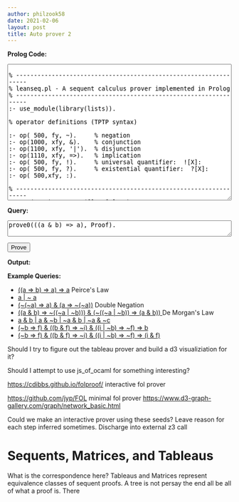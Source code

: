 ```yaml
---
author: philzook58
date: 2021-02-06
layout: post
title: Auto prover 2
---
```


<b>Prolog Code:</b>
<textarea id="prolog_code" rows="20" style="width:100%"> 
% -----------------------------------------------------------------
% leanseq.pl - A sequent calculus prover implemented in Prolog
% -----------------------------------------------------------------
:- use_module(library(lists)).   

% operator definitions (TPTP syntax)

:- op( 500, fy, ~).     % negation
:- op(1000, xfy, &).    % conjunction
:- op(1100, xfy, '|').  % disjunction
:- op(1110, xfy, =>).   % implication
:- op( 500, fy, !).     % universal quantifier:  ![X]:
:- op( 500, fy, ?).     % existential quantifier:  ?[X]:
:- op( 500,xfy, :).

% -----------------------------------------------------------------
prove0(F, P) :- prove([] > [F], P).
% -----------------------------------------------------------------

% axiom
prove(G > D, ax(G > D, A)) :- member(A,G), member(A,D), !.

% conjunction
prove(G > D, land(G > D, P) ) :- select1( (A & B) ,G,G1), !,
                prove([A , B | G1] > D, P).

prove(G > D, rand(G > D, P1,P2)) :- select1( (A & B) ,D,D1), !,
                prove(G > [A|D1], P1), prove(G > [B|D1], P2).

% disjunction
prove(G > D, lor(G > D, P1,P2)) :- select1((A | B),G,G1), !,
                prove([A|G1] > D, P1), prove([B|G1] > D, P2).

prove(G > D, ror(G > D, P)) :- select1( (A | B),D,D1), !,
                prove(G > [A,B|D1], P ).

% implication
prove(G > D, limpl(G > D, P1,P2)) :- select1((A => B),G,G1), !,
                prove(G1 > [A|D], P1), prove([B|G1] > D, P2).

prove(G > D, rimpl(G > D, P)) :- select1((A => B),D,D1), !,
                prove([A|G] > [B|D1], P).

% negation
prove(G > D, lneg(G > D, P)) :- select1( ~A,G,G1), !,
                prove(G1 > [A|D], P).

prove(G > D, rneg(G > D, P)) :- select1(~A ,D,D1), !,
                prove([A|G] > D1, P).

% -----------------------------------------------------------------
select1(X,L,L1) :- append(L2,[X|L3],L), append(L2,L3,L1).
% -----------------------------------------------------------------

 </textarea>
<label for="querybox"> <b>Query:</b> </label>
<textarea id="querybox" style="width:100%" rows="2">prove0(((a & b) => a), Proof). </textarea>
<button onclick="prove()">Prove</button>


<div id="sequent"></div>
<label for="output"><b>Output:</b></label>
<div id="output"></div>

<b>Example Queries: </b>
- <a id="ex2" onclick="fillbox(this)" href="javascript:void(0);">((a => b) => a) => a</a> Peirce's Law
- <a id="ex2" onclick="fillbox(this)" href="javascript:void(0);">a | ~ a</a> 
- <a id="ex2" onclick="fillbox(this)" href="javascript:void(0);">(~(~a) => a)  & (a => ~(~a))</a> Double Negation
- <a id="ex2" onclick="fillbox(this)" href="javascript:void(0);"> ((a & b) => ~((~a \| ~b))) & (~((~a | ~b)) => (a & b)) </a> De Morgan's Law  
- <a id="ex2" onclick="fillbox(this)" href="javascript:void(0);">a & b | a & ~b | ~a & b | ~a & ~c</a>
- <a id="ex2" onclick="fillbox(this)" href="javascript:void(0);">(~b => f) & ((b & f) => ~i) & ((i | ~b) => ~f) => b</a>
- <a id="ex2" onclick="fillbox(this)" href="javascript:void(0);">(~b => f) & ((b & f) => ~i) & ((i | ~b) => ~f) => (i & f)</a>



Should I try to figure out the tableau prover and build a d3 visualiziation for it?

Should I attempt to use js_of_ocaml for something interesting?


https://cdibbs.github.io/folproof/ interactive fol prover

https://github.com/jyp/FOL minimal fol prover
https://www.d3-graph-gallery.com/graph/network_basic.html

Could we make an interactive prover using these seeds?
Leave reason for each step inferred sometimes.
Discharge into external z3 call


# Sequents, Matrices, and Tableaus

What is the correspondence here?
Tableaus and Matrices represent equivalence classes of sequent proofs. A tree is not persay the end all be all of what a proof is. There 




<!-- <script src="/assets/elpi-js/lib/elpi-api.js" type="module"> </script> -->
<!-- <script src="/assets/elpi-js/lib/elpi-worker.js" type="module"> </script> -->

<script type="module">
import Elpi from "/assets/elpi-js/lib/elpi-api.js";
function log(l, p, t) { 
      console.log(l, p, t);
}

function answer(arg, ass) {
      console.log(JSON.stringify(arg));
      console.log(ass);
}


const elp = new Elpi(log, answer);
elp.compile([{ name: "toto.elpi", 
            content: "world \"hello\". world \"pussycat\"."}]);

elp.queryAll("world A.");


</script>


<script src="https://cdn.jsdelivr.net/npm/tau-prolog@0.3.0/modules/core.min.js"></script>
<script src="https://cdn.jsdelivr.net/npm/tau-prolog@0.3.0/modules/lists.js"></script>
<script src="https://cdn.jsdelivr.net/npm/tau-prolog@0.3.0/modules/js.js"></script>



<script>
function simple_query(file, query, cb){

    var session = pl.create(10000);
    var show = function(answer) {
        document.getElementById("output").innerHTML = session.format_answer(answer);
        console.log(
            session.format_answer(answer)
        )   ;
    };

    session.consult(file, {
    success: function() {
        // Query
        session.query(query, {
            success: function(goal) {
                // Answers
                session.answer({
                    success: function(answer) { show(answer); cb(answer); },
                    error:   function(err) { show(err);/* Uncaught error */console.log(session.format_answer(err)) },
                    fail:    function() { 
                        /* Fail */ 
                        document.getElementById("output").innerHTML = "Failed To Prove.";
                        document.getElementById("sequent").innerHTML = "";  
                        console.log("failure")},
                    limit:   function() { /* Limit exceeded */ console.log("limit exceeded")}
                })
            },
            error: function(err) { /* Error parsing goal */
            show(err);
            console.log(session.format_answer(err)) }
        });
    },
    error: function(err) { /* Error parsing program */  show(err) ;console.log(session.format_answer(err))  }
});
}



    function prove(){
        //var query = `prove0(${document.getElementById("querybox").value}, P).`;
        var query = document.getElementById("querybox").value;
        console.log(query);
        simple_query(document.getElementById("prolog_code").value, 
           query , answer => {
              //document.getElementById("sequent").innerHTML = `$$\\begin{prooftree}${pretty_proof(answer.links.Proof)}
              //  \\end{prooftree}$$`;
              //  MathJax.typeset()
 

           });
    }

function htmlDecode(input) {
  var doc = new DOMParser().parseFromString(input, "text/html");
  return doc.documentElement.textContent;
} 
function fillbox(e){
    console.log(e);
 document.getElementById("querybox").value = `prove0((${htmlDecode(e.innerHTML)} ), Proof).`;
}
//simple_query("fruit.pl","fruits_in([carrot, apple, banana, broccoli], X)." );
</script>